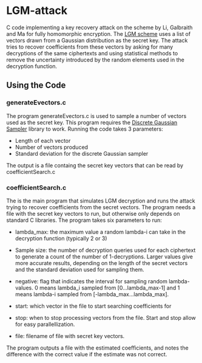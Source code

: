 # LGM-attack

C code implementing a key recovery attack on the scheme by Li, Galbraith and Ma for fully homomorphic encryption. The [LGM scheme](https://eprint.iacr.org/2016/1146.pdf) uses a list of vectors drawn from a Gaussian distribution as the secret key. The attack tries to recover coefficients from these vectors by asking for many decryptions of the same ciphertexts and using statistical methods to remove the uncertainty introduced by the random elements used in the decryption function.

## Using the Code

### generateEvectors.c

The program generateEvectors.c is used to sample a number of vectors used as the secret key. This program requires the [Discrete Gaussian Sampler]( https://bitbucket.org/malb/dgs/src/master/) library to work. Running the code takes 3 parameters:

* Length of each vector
* Number of vectors produced
* Standard deviation for the discrete Gaussian sampler

The output is a file containg the secret key vectors that can be read by coefficientSearch.c

### coefficientSearch.c

The is the main program that simulates LGM decryption and runs the attack trying to recover coefficients from the secret vectors. The program needs a file with the secret key vectors to run, but otherwise only depends on standard C libraries.  The program takes six parameters to run:

* lambda_max: the maximum value a random lambda-i can take in the decryption function (typically 2 or 3)

* Sample size: the number of decryption queries used for each ciphertext to generate a count of the number of 1-decryptions. Larger values give more accurate results, depending on the length of the secret vectors and the standard deviation used for sampling them.

* negative: flag that indicates the interval for sampling random lambda-values.  0 means lambda_i sampled from [0...lambda_max-1] and 1 means lambda-i sampled from [-lambda_max...lambda_max].

* start: which vector in the file to start searching coefficients for

* stop: when to stop processing vectors from the file. Start and stop allow for easy parallellization.

* file: filename of file with secret key vectors.

The program outputs a file with the estimated coefficients, and notes the difference with the correct value if the estimate was not correct.

